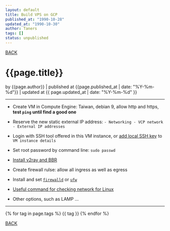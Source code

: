 ```yaml
---
layout: default
title: Build VPS on GCP
published_at: "1990-10-28"
updated_at: "1990-10-30"
author: Taners
tags: []
status: unpublished
---
```


[BACK](../)

# {{page.title}}

by {{page.author}} |
published at {{page.published_at | date: "%Y-%m-%d"}} |
updated at {{ page.updated_at | date: "%Y-%m-%d" }}

---
- Create VM in Compute Engine: Taiwan, debian 9, allow http and https, **test `ping` until find a good one**
  
- Reserve the new static external IP address: `- Networking - VCP network - External IP addresses`

- Login with SSH tool offered in this VM instance, or [add local SSH key](https://tane-rs.github.io/build-a-studio/common/git-tutor.html) to `VM instance details`
  
- Set root password by command line: `sudo passwd`
  
- [Install v2ray and BBR](2019-09-16-01.md)

- Create firewall rulse: allow all ingress as well as egress

- Install and set [`firewalld`](https://www.tecmint.com/configure-firewalld-in-centos-7/) or [`ufw`](https://www.linode.com/docs/security/firewalls/configure-firewall-with-ufw/)
  
- [Useful command for checking network for Linux](2019-10-29-00.md)

- Other options, such as LAMP ... 
---

{% for tag in page.tags %}
  {{ tag }}
{% endfor %}

[BACK](../)
